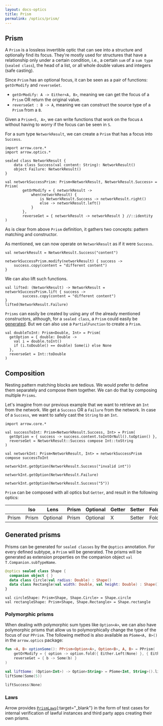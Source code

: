 ```yaml
---
layout: docs-optics
title: Prism
permalink: /optics/prism/
---
```


## Prism


A `Prism` is a lossless invertible optic that can see into a structure and optionally find its focus. They're mostly used for structures that have a relationship only under a certain condition, i.e., a certain `sum` of a `sum type` (`sealed class`), the head of a list, or all whole double values and integers (safe casting).

Since `Prism` has an optional focus, it can be seen as a pair of functions: `getOrModify` and `reverseGet`.

* `getOrModify: A -> Either<A, B>`, meaning we can get the focus of a `Prism` OR return the original value.
* `reverseGet : B -> A`, meaning we can construct the source type of a `Prism` from a `B`.

Given a `Prism<S, A>`, we can write functions that work on the focus `A` without having to worry if the focus can be seen in `S`.

For a sum type `NetworkResult`, we can create a `Prism` that has a focus into `Success`.

```kotlin:ank
import arrow.core.*
import arrow.optics.*

sealed class NetworkResult {
    data class Success(val content: String): NetworkResult()
    object Failure: NetworkResult()
}

val networkSuccessPrism: Prism<NetworkResult, NetworkResult.Success> = Prism(
        getOrModify = { networkResult ->
            when(networkResult) {
                is NetworkResult.Success -> networkResult.right()
                else -> networkResult.left()
            }
        },
        reverseGet = { networkResult -> networkResult } //::identity
)
```

As is clear from above `Prism` definition, it gathers two concepts: pattern matching and constructor.

As mentioned, we can now operate on `NetworkResult` as if it were `Success`.

```kotlin:ank
val networkResult = NetworkResult.Success("content")

networkSuccessPrism.modify(networkResult) { success ->
    success.copy(content = "different content")
}
```

We can also lift such functions.

```kotlin:ank
val lifted: (NetworkResult) -> NetworkResult = networkSuccessPrism.lift { success ->
        success.copy(content = "different content")
}
lifted(NetworkResult.Failure)
```

`Prisms` can easily be created by using any of the already mentioned constructors, although, for a `sealed class`, a `Prism` could easily be [generated](#generated-prisms). But we can also use a `PartialFunction` to create a `Prism`.

```kotlin:ank
val doubleToInt: Prism<Double, Int> = Prism(
  getOption = { double: Double ->
    val i = double.toInt()
    if (i.toDouble() == double) Some(i) else None
  },
  reverseGet = Int::toDouble
)
```

## Composition

Nesting pattern matching blocks are tedious. We would prefer to define them separately and compose them together. We can do that by composing multiple `Prisms`.

Let's imagine from our previous example that we want to retrieve an `Int` from the network. We get a `Success` OR a `Failure` from the network. In case of a `Success`, we want to safely cast the `String` to an `Int`.

```kotlin:ank
import arrow.core.*

val successToInt: Prism<NetworkResult.Success, Int> = Prism(
  getOption = { success -> success.content.toIntOrNull().toOption() },
  reverseGet = NetworkResult::Success compose Int::toString
)

val networkInt: Prism<NetworkResult, Int> = networkSuccessPrism compose successToInt
```
```kotlin:ank
networkInt.getOption(NetworkResult.Success("invalid int"))
```
```kotlin:ank
networkInt.getOption(NetworkResult.Failure)
```
```kotlin:ank
networkInt.getOption(NetworkResult.Success("5"))
```
`Prism` can be composed with all optics but `Getter`, and result in the following optics:

|   | Iso | Lens | Prism |Optional | Getter | Setter | Fold | Traversal |
| --- | --- | --- | --- |--- | --- | --- | --- | --- |
| Prism | Prism | Optional | Prism | Optional | X | Setter | Fold | Traversal |

## Generated prisms <a id="generated-prisms"></a>

Prisms can be generated for `sealed classes` by the `@optics` annotation. For every defined subtype, a `Prism` will be generated.
The prisms will be generated as extension properties on the companion object `val T.Companion.subTypeName`.

```kotlin
@optics sealed class Shape {
  companion object { }
  data class Circle(val radius: Double) : Shape()
  data class Rectangle(val width: Double, val height: Double) : Shape()
}
```
```kotlin:ank:silent
val circleShape: Prism<Shape, Shape.Circle> = Shape.circle
val rectangleShape: Prism<Shape, Shape.Rectangle> = Shape.rectangle
```

### Polymorphic prisms <a id="PPrism"></a>
When dealing with polymorphic sum types like `Option<A>`, we can also have polymorphic prisms that allow us to polymorphically change the type of the focus of our `PPrism`. The following method is also available as `PSome<A, B>()` in the `arrow.optics` package:

```kotlin
fun <A, B> optionSome(): PPrism<Option<A>, Option<B>, A, B> = PPrism(
    getOrModify = { option -> option.fold({ Either.Left(None) }, { Either.Right(it) }) },
    reverseGet = { b -> Some(b) }
)

val liftSome: (Option<Int>) -> Option<String> = PSome<Int, String>().lift(Int::toString)
liftSome(Some(5))
```
```kotlin
liftSuccess(None)
```

### Laws

Arrow provides [`PrismLaws`][prism_laws_source]{:target="_blank"} in the form of test cases for internal verification of lawful instances and third party apps creating their own prisms.

[prism_laws_source]: https://github.com/arrow-kt/arrow/blob/master/modules/core/arrow-test/src/main/kotlin/arrow/test/laws/PrismLaws.kt
